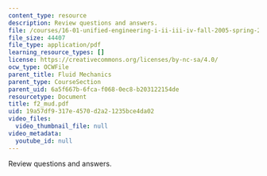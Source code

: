 ```yaml
---
content_type: resource
description: Review questions and answers.
file: /courses/16-01-unified-engineering-i-ii-iii-iv-fall-2005-spring-2006/19a57df9317e4570d2a21235bce4da02_f2_mud.pdf
file_size: 44407
file_type: application/pdf
learning_resource_types: []
license: https://creativecommons.org/licenses/by-nc-sa/4.0/
ocw_type: OCWFile
parent_title: Fluid Mechanics
parent_type: CourseSection
parent_uid: 6a5f667b-6fca-f068-0ec8-b203122154de
resourcetype: Document
title: f2_mud.pdf
uid: 19a57df9-317e-4570-d2a2-1235bce4da02
video_files:
  video_thumbnail_file: null
video_metadata:
  youtube_id: null
---
```

Review questions and answers.